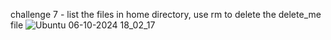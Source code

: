 challenge 7 - list the files in home directory, use rm to delete the delete_me file
![Ubuntu 06-10-2024 18_02_17](https://github.com/user-attachments/assets/fad18b87-d893-40ba-bf3f-5c3cb8e42ab5)
